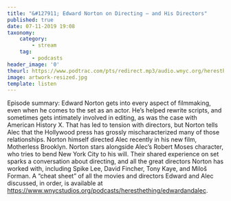 ```yaml
---
title: "&#127911; Edward Norton on Directing – and His Directors"
published: true
date: 07-11-2019 19:08
taxonomy:
    category:
        - stream
    tag:
        - podcasts
header_image: '0'
theurl: https://www.podtrac.com/pts/redirect.mp3/audio.wnyc.org/heresthething/heresthething102919_nortonpodrev.mp3
image: artwork-resized.jpg
template: listen
--- 
```

Episode summary: Edward Norton gets into every aspect of filmmaking, even when he comes to the set as an actor. He’s helped rewrite scripts, and sometimes gets intimately involved in editing, as was the case with American History X. That has led to tension with directors, but Norton tells Alec that the Hollywood press has grossly mischaracterized many of those relationships. Norton himself directed Alec recently in his new film, Motherless Brooklyn. Norton stars alongside Alec’s Robert Moses character, who tries to bend New York City to his will. Their shared experience on set sparks a conversation about directing, and all the great directors Norton has worked with, including Spike Lee, David Fincher, Tony Kaye, and Miloš Forman. A “cheat sheet” of all the movies and directors Edward and Alec discussed, in order, is available at https://www.wnycstudios.org/podcasts/heresthething/edwardandalec.
